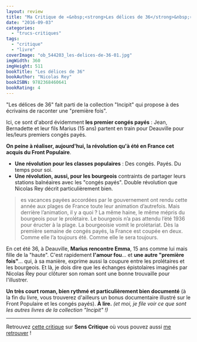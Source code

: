 ```yaml
---
layout: review
title: "Ma Critique de «&nbsp;<strong>Les délices de 36</strong>&nbsp;» de <em>Nicolas Rey</em>"
date: "2016-09-03"
categories: 
  - "trucs-critiques"
tags: 
  - "critique"
  - "livre"
coverImage: "ob_544203_les-delices-de-36-01.jpg"
imgWidth: 360
imgHeight: 511
bookTitle: "Les délices de 36"
bookAuthor: "Nicolas Rey"
bookISBN: 9782368460641  
bookRating: 4
---
```


"Les délices de 36" fait parti de la collection "Incipit" qui propose à des écrivains de raconter une "première fois".

Ici, ce sont d'abord évidemment **les premier congés payés** : Jean, Bernadette et leur fils Marius (15 ans) partent en train pour Deauville pour les/leurs premiers congés payés.

**On peine à réaliser, aujourd'hui, la révolution qu'à été en France cet acquis du Front Populaire**.

- **Une révolution pour les classes populaires** : Des congés. Payés. Du temps pour soi.
- **Une révolution, aussi, pour les bourgeois** contraints de partager leurs stations balnéaires avec les "congés payés". Double révolution que Nicolas Rey décrit particulièrement bien.

<blockquote class="citation">
	es vacances payées accordées par le gouvernement ont rendu cette année aux plages de France toute leur animation d’autrefois. Mais derrière l’animation, il y a quoi ? La même haine, le même mépris du bourgeois pour le prolétaire. Le bourgeois n’a pas attendu l’été 1936 pour éructer à la plage. La bourgeoisie vomit le prolétariat. Dès la première semaine de congés payés, la France est coupée en deux. Comme elle l’a toujours été. Comme elle le sera toujours.
</blockquote>

En cet été 36, à Deauville, **Marius rencontre Emma**, 15 ans comme lui mais fille de la "haute". C'est rapidement **l'amour fou**... et **une autre "première fois"**... qui, à sa manière, exprime aussi la coupure entre les prolétaires et les bourgeois. Et là, je dois dire que les échanges épistolaires imaginés par Nicolas Rey pour clôturer son roman sont une bonne trouvaille pour l'illustrer.

**Un très court roman, bien rythmé et particulièrement bien documenté** (à la fin du livre, vous trouverez d'ailleurs un bonus documentaire illustré sur le Front Populaire et les congés payés). **À lire.** _(et moi, je file voir ce que sont les autres livres de la collection "Incipit" !)_

* * *

Retrouvez [cette critique](http://www.senscritique.com/livre/Les_delices_de_36_Les_premiers_conges_payes/critique/103980892) sur **Sens Critique** où vous pouvez aussi [me retrouver](http://www.senscritique.com/Arnaud_Malon) !
